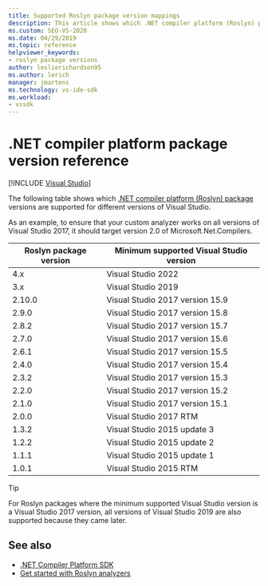 ```yaml
---
title: Supported Roslyn package version mappings
description: This article shows which .NET compiler platform (Roslyn) package versions are supported for different versions of Visual Studio.
ms.custom: SEO-VS-2020
ms.date: 04/29/2019
ms.topic: reference
helpviewer_keywords:
- roslyn package versions
author: leslierichardson95
ms.author: lerich
manager: jmartens
ms.technology: vs-ide-sdk
ms.workload:
- vssdk
---
```

# .NET compiler platform package version reference

 [!INCLUDE [Visual Studio](~/includes/applies-to-version/vs-not-mac.md)]

The following table shows which [.NET compiler platform (Roslyn) package](https://www.nuget.org/packages/Microsoft.Net.Compilers/) versions are supported for different versions of Visual Studio.

As an example, to ensure that your custom analyzer works on all versions of Visual Studio 2017, it should target version 2.0 of Microsoft.Net.Compilers.

| Roslyn package version | Minimum supported Visual Studio version |
| - | - |
| 4.x | Visual Studio 2022 |
| 3.x | Visual Studio 2019 |
| 2.10.0 | Visual Studio 2017 version 15.9 |
| 2.9.0 | Visual Studio 2017 version 15.8 |
| 2.8.2 | Visual Studio 2017 version 15.7 |
| 2.7.0 | Visual Studio 2017 version 15.6 |
| 2.6.1 | Visual Studio 2017 version 15.5 |
| 2.4.0 | Visual Studio 2017 version 15.4 |
| 2.3.2 | Visual Studio 2017 version 15.3 |
| 2.2.0 | Visual Studio 2017 version 15.2 |
| 2.1.0 | Visual Studio 2017 version 15.1 |
| 2.0.0 | Visual Studio 2017 RTM |
| 1.3.2 | Visual Studio 2015 update 3 |
| 1.2.2 | Visual Studio 2015 update 2 |
| 1.1.1 | Visual Studio 2015 update 1 |
| 1.0.1 | Visual Studio 2015 RTM |

> [!TIP]
> For Roslyn packages where the minimum supported Visual Studio version is a Visual Studio 2017 version, all versions of Visual Studio 2019 are also supported because they came later.

## See also

- [.NET Compiler Platform SDK](/dotnet/csharp/roslyn-sdk/)
- [Get started with Roslyn analyzers](getting-started-with-roslyn-analyzers.md)
